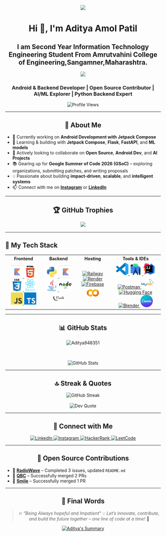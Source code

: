 <div id="header" align="center">
  <img src="https://media1.giphy.com/media/v1.Y2lkPTc5MGI3NjExMWpycXRndTM3c214ZzllY2ducHBnMHE0d2VhcXQ0N3Zqc25rbHFhcyZlcD12MV9pbnRlcm5hbF9naWZfYnlfaWQmY3Q9Zw/bGgsc5mWoryfgKBx1u/giphy.gif" width="100"/>
  
<h1 align="center">Hi 👋, I'm Aditya Amol Patil</h1>
<h2 align="center">I am Second Year Information Technology Engineering Student From Amrutvahini College of Engineering,Sangamner,Maharashtra.</h2>
<div align="center">
  <img src="https://profile-counter.glitch.me/Aditya948351/count.svg?"  />
</div>
<h3 align="center">Android & Backend Developer | Open Source Contributor | AI/ML Explorer | Python Backend Expert</h3>

<p align="center">
  <img src="https://komarev.com/ghpvc/?username=Aditya948351&label=Profile%20views&color=0e75b6&style=flat" alt="Profile Views" />
</p>

---

<h2>🚀 About Me</h2>
<ul align="left">    
  <li>🔭 Currently working on <strong>Android Development with Jetpack Compose</strong></li>
  <li>🌱 Learning & building with <strong>Jetpack Compose</strong>, <strong>Flask</strong>, <strong>FastAPI</strong>, and <strong>ML models</strong></li>
  <li>👯 Actively looking to collaborate on <strong>Open Source</strong>, <strong>Android Dev</strong>, and <strong>AI Projects</strong></li>
  <li>📚 Gearing up for <strong>Google Summer of Code 2026 (GSoC)</strong> – exploring organizations, submitting patches, and writing proposals</li>
  <li>💡 Passionate about building <strong>impact-driven</strong>, <strong>scalable</strong>, and <strong>intelligent systems</strong></li>
  <li>📫 Connect with me on <a href="https://www.instagram.com/aditya516227?igsh=MXQ4MjJ6NnR6Z241Ng==" target="_blank"><strong>Instagram</strong></a> or <a href="https://linkedin.com/in/aditya-patil-a7743a292" target="_blank"><strong>LinkedIn</strong></a></li>
</ul>


---

## 🏆 GitHub Trophies

<p align="center">
  <img src="https://github-profile-trophy.vercel.app/?username=Aditya948351&theme=radical&no-frame=false&no-bg=false&rank=SSS,SS,S,AAA,AA,A,B&column=5"/>
</p>


---

<h2 align="left">🚀 My Tech Stack</h2>
<table>
  <tr>
    <th align="center">Frontend</th>
    <th align="center">Backend</th>
    <th align="center">Hosting</th>
    <th align="center">Tools & IDEs</th>
  </tr>
  <tr>
    <!-- Frontend -->
    <td align="center">
      <a href="https://developer.android.com/courses/" target="_blank">
        <img src="https://github.com/Aditya948351/Hosting/blob/main/Icons/isl/images.jpg?raw=true" alt="Flask" width="40" height="40"/>
      </a>
      <a href="https://www.w3.org/html/" target="_blank">
        <img src="https://raw.githubusercontent.com/devicons/devicon/master/icons/html5/html5-original-wordmark.svg" alt="HTML5" width="40" height="40"/>
      </a>
      <a href="https://www.w3schools.com/css/" target="_blank">
        <img src="https://raw.githubusercontent.com/devicons/devicon/master/icons/css3/css3-original-wordmark.svg" alt="CSS3" width="40" height="40"/>
      </a>
      <a href="https://reactjs.org/" target="_blank">
        <img src="https://raw.githubusercontent.com/devicons/devicon/master/icons/react/react-original-wordmark.svg" alt="React" width="40" height="40"/>
      </a>
      <a href="https://developer.mozilla.org/en-US/docs/Web/JavaScript" target="_blank">
        <img src="https://raw.githubusercontent.com/devicons/devicon/master/icons/javascript/javascript-original.svg" alt="JavaScript" width="40" height="40"/>
      </a>
      <a href="https://www.typescriptlang.org/" target="_blank">
        <img src="https://raw.githubusercontent.com/devicons/devicon/master/icons/typescript/typescript-original.svg" alt="TypeScript" width="40" height="40"/>
      </a>
    </td>
    <!-- Backend -->
    <td align="center">
      <a href="https://www.python.org/" target="_blank">
        <img src="https://raw.githubusercontent.com/devicons/devicon/master/icons/python/python-original.svg" alt="Python" width="40" height="40"/>
      </a>
      <a href="https://developer.android.com/courses/" target="_blank">
        <img src="https://github.com/Aditya948351/Hosting/blob/main/Icons/isl/images.jpg?raw=true" alt="Flask" width="40" height="40"/>
      </a>
      <a href="https://www.java.com" target="_blank">
        <img src="https://raw.githubusercontent.com/devicons/devicon/master/icons/java/java-original.svg" alt="Java" width="40" height="40"/>
      </a>
      <a href="https://nodejs.org/" target="_blank">
        <img src="https://raw.githubusercontent.com/devicons/devicon/master/icons/nodejs/nodejs-original-wordmark.svg" alt="Node.js" width="40" height="40"/>
      </a>
      <a href="https://flask.palletsprojects.com/" target="_blank">
        <img src="https://github.com/Aditya948351/Hosting/blob/main/flask.png?raw=true" alt="Flask" width="40" height="40"/>
      </a>
    </td>
    <!-- Hosting -->
    <td align="center">
      <a href="https://railway.app/" target="_blank">
        <img src="https://railway.app/brand/logo-light.svg" alt="Railway" width="40" height="40"/>
      </a>
      <a href="https://render.com/" target="_blank">
        <img src="https://avatars.githubusercontent.com/u/41714161?s=200&v=4" alt="Render" width="40" height="40"/>
      </a>
      <a href="https://firebase.google.com/" target="_blank">
        <img src="https://www.vectorlogo.zone/logos/firebase/firebase-icon.svg" alt="Firebase" width="40" height="40"/>
      </a>
      <a href="https://colab.research.google.com/" target="_blank">
        <img src="https://raw.githubusercontent.com/Aditya948351/Hosting/6591ec90308b66c5a931eca609c180bc882ec173/Google_Colaboratory_SVG_Logo.svg" alt="Colab" width="40" height="40"/>
      </a>
    </td>
    <!-- Tools -->
    <td align="center">
      <a href="https://code.visualstudio.com/" target="_blank">
        <img src="https://raw.githubusercontent.com/devicons/devicon/master/icons/vscode/vscode-original.svg" alt="VS Code" width="40" height="40"/>
      </a>
      <a href="https://developer.android.com/studio" target="_blank">
        <img src="https://raw.githubusercontent.com/devicons/devicon/master/icons/androidstudio/androidstudio-original.svg" alt="Android Studio" width="40" height="40"/>
      </a>
      <a href="https://www.jetbrains.com/idea/" target="_blank">
        <img src="https://raw.githubusercontent.com/devicons/devicon/master/icons/intellij/intellij-original.svg" alt="IntelliJ IDEA" width="40" height="40"/>
      </a>
      <a href="https://www.postman.com/" target="_blank">
        <img src="https://www.vectorlogo.zone/logos/getpostman/getpostman-icon.svg" alt="Postman" width="40" height="40"/>
      </a>
      <a href="https://www.mysql.com/" target="_blank">
        <img src="https://raw.githubusercontent.com/devicons/devicon/master/icons/mysql/mysql-original-wordmark.svg" alt="MySQL" width="40" height="40"/>
      </a>
      <a href="https://huggingface.co/" target="_blank">
        <img src="https://huggingface.co/front/assets/huggingface_logo.svg" alt="Hugging Face" width="40" height="40"/>
      </a>
      <a href="https://www.blender.org/" target="_blank">
        <img src="https://download.blender.org/branding/community/blender_community_badge_white.svg" alt="Blender" width="40" height="40"/>
      </a>
      <a href="https://www.canva.com/" target="_blank">
        <img src="https://github.com/Aditya948351/Hosting/blob/main/canva-icon.png?raw=true" alt="Canva" width="40" height="40"/>
      </a>
    </td>
  </tr>
</table>

---

## 📊 GitHub Stats

<div align="center">
  <p><img align="center" src="https://github-readme-stats.vercel.app/api/top-langs?username=Aditya948351&show_icons=true&locale=en&layout=compact" alt="Aditya948351" /></p>
  <br><br>
  <img src="https://github-readme-stats-sigma-five.vercel.app/api?username=Aditya948351&show_icons=true&theme=dark" alt="GitHub Stats" />
</div>

---

## 🔝 Streak & Quotes

<div align="center">
  <img src="https://github-readme-streak-stats.herokuapp.com/?user=Aditya948351&theme=dracula" alt="GitHub Streak" />
  <br><br>
  <img src="https://quotes-github-readme.vercel.app/api?type=vertical&theme=merko" alt="Dev Quote" />
</div>

---

## 🔗 Connect with Me

<p align="center">
  <a href="https://linkedin.com/in/aditya-patil-a7743a292" target="_blank">
    <img src="https://raw.githubusercontent.com/rahuldkjain/github-profile-readme-generator/master/src/images/icons/Social/linked-in-alt.svg" alt="LinkedIn" height="40" width="40"/>
  </a>
  <a href="https://instagram.com/aditya516227" target="_blank">
    <img src="https://raw.githubusercontent.com/rahuldkjain/github-profile-readme-generator/master/src/images/icons/Social/instagram.svg" alt="Instagram" height="40" width="40"/>
  </a>
  <a href="https://www.hackerrank.com/ap8548328" target="_blank">
    <img src="https://raw.githubusercontent.com/rahuldkjain/github-profile-readme-generator/master/src/images/icons/Social/hackerrank.svg" alt="HackerRank" height="40" width="40"/>
  </a>
  <a href="https://www.leetcode.com/adityapatil8793" target="_blank">
    <img src="https://raw.githubusercontent.com/rahuldkjain/github-profile-readme-generator/master/src/images/icons/Social/leet-code.svg" alt="LeetCode" height="40" width="40"/>
  </a>
</p>

---

<h2>💼 Open Source Contributions</h2>
<ul align="left">
  <li>🔧 <strong><a href="https://github.com/Aditya948351/RadioWave" target="_blank">RadioWave</a></strong> – Completed 3 issues, updated <code>README.md</code></li>
  <li>🔧 <strong><a href="https://github.com/Shahid6174/QBC" target="_blank">QBC</a></strong> – Successfully merged 2 PRs</li>
  <li>🔧 <strong><a href="https://github.com/Shahid6174/Smile" target="_blank">Smile</a></strong> – Successfully merged 1 PR</li>
</ul>

---

## 🧠 Final Words

> 🔥 *"Being Always hopeful and Impatient"* 
> 💡 *Let’s innovate, contribute, and build the future together – one line of code at a time!* 🚀
>

[![Aditya's Summary](https://github-profile-summary-cards.vercel.app/api/cards/profile-details?username=Aditya948351&theme=dark&year=2025)](https://github.com/vn7n24fzkq/github-profile-summary-cards)
